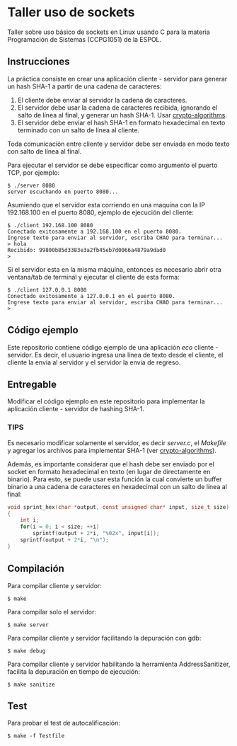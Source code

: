 # Taller uso de sockets
Taller sobre uso básico de sockets en Linux usando C para la materia Programación de Sistemas (CCPG1051) de la ESPOL.

## Instrucciones
La práctica consiste en crear una aplicación cliente - servidor para generar un hash SHA-1 a partir de una cadena de caracteres:
1. El cliente debe enviar al servidor la cadena de caracteres.
2. El servidor debe usar la cadena de caracteres recibida, ignorando el salto de línea al final, y generar un hash SHA-1. Usar [crypto-algorithms](https://github.com/B-Con/crypto-algorithms).
3. El servidor debe enviar el hash SHA-1 en formato hexadecimal en texto terminado con un salto de línea al cliente.

Toda comunicación entre cliente y servidor debe ser enviada en modo texto con salto de línea al final.

Para ejecutar el servidor se debe especificar como argumento el puerto TCP, por ejemplo:
```
$ ./server 8080
server escuchando en puerto 8080...
```

Asumiendo que el servidor esta corriendo en una maquina con la IP 192.168.100 en el puerto 8080, ejemplo de ejecución del cliente:
```
$ ./client 192.168.100 8080
Conectado exitosamente a 192.168.100 en el puerto 8080.
Ingrese texto para enviar al servidor, escriba CHAO para terminar...
> hola
Recibido: 99800b85d3383e3a2fb45eb7d0066a4879a9dad0
> 
```
Si el servidor esta en la misma máquina, entonces es necesario abrir otra ventana/tab de terminal y ejecutar el cliente de esta forma:
```
$ ./client 127.0.0.1 8080
Conectado exitosamente a 127.0.0.1 en el puerto 8080.
Ingrese texto para enviar al servidor, escriba CHAO para terminar...
> 
```

## Código ejemplo
Este repositorio contiene código ejemplo de una aplicación *eco* cliente - servidor. Es decir, el usuario ingresa una línea de texto desde el cliente, el cliente la envia al servidor y el servidor la envia de regreso.

## Entregable
Modificar el código ejemplo en este repositorio para implementar la aplicación cliente - servidor de hashing SHA-1.

### TIPS
Es necesario modificar solamente el servidor, es decir *server.c*, el *Makefile* y agregar los archivos para implementar SHA-1 (ver [crypto-algorithms](https://github.com/B-Con/crypto-algorithms)).

Además, es importante considerar que el hash debe ser enviado por el socket en formato hexadecimal en texto (en lugar de directamente en binario). Para esto, se puede usar esta función la cual convierte un buffer binario a una cadena de caracteres en hexadecimal con un salto de línea al final:
```C
void sprint_hex(char *output, const unsigned char* input, size_t size)
{
    int i;
    for(i = 0; i < size; ++i)
        sprintf(output + 2*i, "%02x", input[i]);
    sprintf(output + 2*i, "\n");
}
```

## Compilación
Para compilar cliente y servidor:
```
$ make
```
Para compilar solo el servidor:
```
$ make server
```
Para compilar cliente y servidor facilitando la depuración con gdb:
```
$ make debug
```
Para compilar cliente y servidor habilitando la herramienta AddressSanitizer, facilita la depuración en tiempo de ejecución:
```
$ make sanitize
```

## Test
Para probar el test de autocalificación:
```
$ make -f Testfile
```
